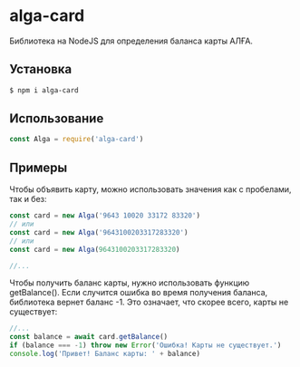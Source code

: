 # alga-card
Библиотека на NodeJS для определения баланса карты АЛҒА.

## Установка
```bash
$ npm i alga-card
```

## Использование
```javascript
const Alga = require('alga-card')
```

## Примеры

Чтобы объявить карту, можно использовать значения как с пробелами, так и без:
```javascript
const card = new Alga('9643 10020 33172 83320') 
// или
const card = new Alga('9643100203317283320')
// или
const card = new Alga(9643100203317283320)

//...
```

Чтобы получить баланс карты, нужно использовать функцию getBalance(). Если случится ошибка во время получения баланса, библиотека вернет баланс -1. Это означает, что скорее всего, карты не существует:

```javascript
//...
const balance = await card.getBalance()
if (balance === -1) throw new Error('Ошибка! Карты не существует.')
console.log('Привет! Баланс карты: ' + balance)
```

